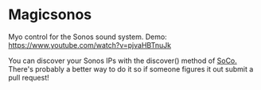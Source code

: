 Magicsonos
==============
Myo control for the Sonos sound system.  Demo: https://www.youtube.com/watch?v=pjvaHBTnuJk

You can discover your Sonos IPs with the discover() method of [SoCo.](https://github.com/SoCo/SoCo) There's probably a better way to do it so if someone figures it out submit a pull request!